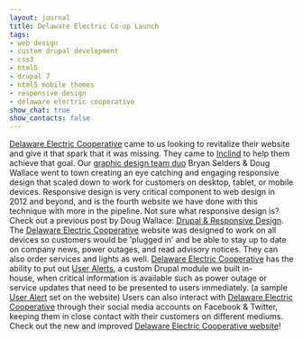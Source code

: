 ```yaml
---
layout: journal
title: Delaware Electric Co-op Launch
tags: 
- web design
- custom drupal development
- css3
- html5
- drupal 7
- html5 mobile themes
- responsive design
- delaware electric cooperative
show_chat: true
show_contacts: false
---
```


<a href="http://www.delaware.coop" target="_blank">Delaware Electric Cooperative</a> came to us looking to revitalize their website and give it that spark that it was missing. They came to <a href="http://www.inclind.com/our-work/index.htm" title="Inclind Inc - True Delaware Web Developers.">Inclind</a> to help them achieve that goal.  Our <a href="http://www.inclind.com/about/index.htm" target="_blank" title="Inclind Inc - Real Delaware Web Design.">graphic design team duo</a> Bryan Selders &amp; Doug Wallace went to town creating an eye catching and engaging responsive design that scaled down to work for customers on desktop, tablet, or mobile devices.  Responsive design is very critical component to web design in 2012 and beyond, and is the fourth website we have done with this technique with more in the pipeline. Not sure what responsive design is? Check out a previous post by Doug Wallace: <a href="http://www.inclind.com/journal/web-design/drupal-responsive-design-with-the-omega-html5-base-theme/detail.htm" target="_blank">Drupal &amp; Responsive Design</a>.  <a href="http://www.delaware.coop" target="_blank"></a>  The <a href="http://www.delaware.coop" target="_blank">Delaware Electric Cooperative</a> website was designed to work on all devices so customers would be 'plugged in' and be able to stay up to date on company news, power outages, and read advisory notices. They can also order services and lights as well. <a href="http://www.delaware.coop" target="_blank">Delaware Electric Cooperative</a> has the ability to put out <a href="http://drupal.org/project/user_alert" target="_blank" title="Inclind Inc - Custom Drupal Module Development">User Alerts</a>, a custom Drupal module we built in-house, when critical information is available such as power outage or service updates that need to be presented to users immediately.  <a href="http://drupal.org/project/user_alert" target="_blank"></a>  (a sample <a href="http://drupal.org/project/user_alert" target="_blank">User Alert</a> set on the website)  Users can also interact with <a href="http://www.delaware.coop" target="_blank">Delaware Electric Cooperative</a> through their social media accounts on Facebook &amp; Twitter, keeping them in close contact with their customers on different mediums.  Check out the new and improved <a href="http://www.delaware.coop" target="_blank">Delaware Electric Cooperative website</a>!
